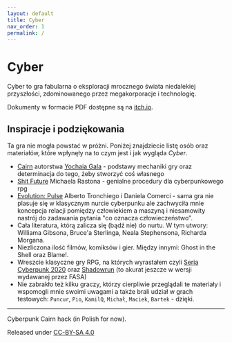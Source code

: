 ```yaml
---
layout: default
title: Cyber
nav_order: 1
permalink: /
---
```


# Cyber

Cyber to gra fabularna o eksploracji mrocznego świata niedalekiej przyszłości, zdominowanego przez megakorporacje i technologię.

Dokumenty w formacie PDF dostępne są na [itch.io](https://oskarswida.itch.io/cyber).


## Inspiracje i podziękowania

Ta gra nie mogła powstać w próżni. Poniżej znajdziecie listę osób oraz materiałów, które wpłynęły na to czym jest i jak wygląda *Cyber*.

- [Cairn](https://cairnrpg.com) autorstwa [Yochaia Gala](https://newschoolrevolution.com/) - podstawy mechaniki gry oraz determinacja do tego, żeby stworzyć coś własnego
- [Shit Future](http://lizardmandiaries.blogspot.com/2020/04/shit-future-d6-cyberpunk.html) Michaela Rastona - genialne procedury dla cyberpunkowego rpg
- [Evolution: Pulse](https://www.blackbox-games.com/progetti/evolution-pulse/) Alberto Tronchiego i Daniela Comerci - sama gra nie plasuje się w klasycznym nurcie cyberpunku ale zachwyciła mnie koncepcja relacji pomiędzy człowiekiem a maszyną i niesamowity nastrój do zadawania pytania "co oznacza człowieczeństwo".
- Cała literatura, którą zalicza się (bądź nie) do nurtu. W tym utwory: Williama Gibsona, Bruce'a Sterlinga, Neala Stephensona, Richarda Morgana.
- Niezliczona ilość filmów, komiksów i gier. Między innymi: Ghost in the Shell oraz Blame!.
- Wreszcie klasyczne gry RPG, na których wyrastałem czyli [Seria Cyberpunk 2020](https://rtalsoriangames.com/cyberpunk/) oraz [Shadowrun](https://www.catalystgamelabs.com/brands/shadowrun) (to akurat jeszcze w wersji wydawanej przez FASA)
- Nie zabrakło też kilku graczy, którzy cierpliwie przeglądali te materiały i wspomogli mnie swoimi uwagami a także brali udział w grach testowych: `Puncur`, `Pio`, `KamilQ`, `Michał`, `Maciek`, `Bartek` - dzięki.

---

Cyberpunk Cairn hack (in Polish for now).

Released under [CC-BY-SA 4.0](https://creativecommons.org/licenses/by-sa/4.0/)
